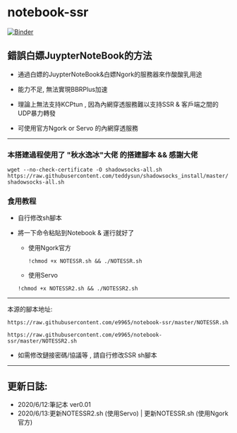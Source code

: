 # notebook-ssr
[![Binder](https://mybinder.org/badge_logo.svg)](https://mybinder.org/v2/gh/e9965/notebook-ssr/master)


## 錯誤白嫖JuypterNoteBook的方法

- 通過白嫖的JuypterNoteBook&白嫖Ngork的服務器來作酸酸乳用途

- 能力不足, 無法實現BBRPlus加速

- 理論上無法支持KCPtun , 因為內網穿透服務難以支持SSR & 客戶端之間的UDP暴力轉發

- 可使用官方Ngork or Servo 的內網穿透服務
***
### 本搭建過程使用了 "秋水逸冰"大佬 的搭建腳本 && 感謝大佬

`wget --no-check-certificate -O shadowsocks-all.sh https://raw.githubusercontent.com/teddysun/shadowsocks_install/master/shadowsocks-all.sh`

### 食用教程
- 自行修改sh腳本
- 將一下命令粘貼到Notebook & 運行就好了

  - 使用Ngork官方
  
    `!chmod +x NOTESSR.sh && ./NOTESSR.sh`

  - 使用Servo
  
  `!chmod +x NOTESSR2.sh && ./NOTESSR2.sh`
***
本源的腳本地址:

`https://raw.githubusercontent.com/e9965/notebook-ssr/master/NOTESSR.sh`

`https://raw.githubusercontent.com/e9965/notebook-ssr/master/NOTESSR2.sh`

- 如需修改鏈接密碼/協議等 , 請自行修改SSR sh腳本
***


## 更新日誌:

- 2020/6/12:筆記本 ver0.01 
- 2020/6/13:更新NOTESSR2.sh (使用Servo) | 更新NOTESSR.sh (使用Ngork官方) 
